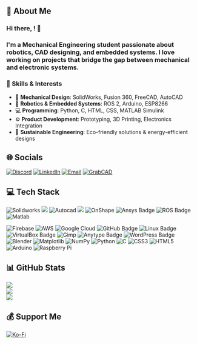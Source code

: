 ## 💫 About Me  
### Hi there, ! 👋  
### I'm a **Mechanical Engineering** student passionate about **robotics, CAD designing, and embedded systems**. I love working on projects that bridge the gap between mechanical and electronic systems.  

### 🔧 Skills & Interests  
- 🔩 **Mechanical Design**: SolidWorks, Fusion 360, FreeCAD, AutoCAD  
- 🤖 **Robotics & Embedded Systems**: ROS 2, Arduino, ESP8266  
- 💻 **Programming**: Python, C, HTML, CSS, MATLAB Simulink  
- ⚙️ **Product Development**: Prototyping, 3D Printing, Electronics Integration  
- 🌿 **Sustainable Engineering**: Eco-friendly solutions & energy-efficient designs  

## 🌐 Socials  
[![Discord](https://img.shields.io/badge/Discord-%237289DA.svg?logo=discord&logoColor=white)](https://discord.gg/sEPkNzbG)  [![LinkedIn](https://img.shields.io/badge/LinkedIn-%230077B5.svg?logo=linkedin&logoColor=white)](https://linkedin.com/in/navadeep-c-k-24798b2b8)  [![Email](https://img.shields.io/badge/Email-D14836?logo=gmail&logoColor=white)](mailto:navadeepck@gmail.com) [![GrabCAD](https://img.shields.io/badge/GRAB%20CAD-fe5337?style=flat&logo=g2&logoColor=white)](https://grabcad.com/navadeep.c.k-1)

## 💻 Tech Stack  
![Solidworks](https://img.shields.io/badge/SOLIDWORKS-c8230f?style=for-the-badge&logo=solid)  ![](https://img.shields.io/badge/Freecad-248de7?style=for-the-badge&logo=freecad&logoColor=white)  ![Autocad](https://img.shields.io/badge/AutoCAD-ed0b51?style=for-the-badge&logo=autocad)  ![](https://img.shields.io/badge/Fusion360-orange?style=for-the-badge&logo=autodesk&logoColor=white)   ![OnShape](https://img.shields.io/badge/ONSHAPE-58d26d?style=for-the-badge&logo=abbrobotstudio&logoColor=white)  ![Ansys Badge](https://img.shields.io/badge/Ansys-FFB71B?logo=ansys&logoColor=000&style=for-the-badge)  ![ROS Badge](https://img.shields.io/badge/ROS-22314E?logo=ros&logoColor=fff&style=for-the-badge)  ![Matlab](https://img.shields.io/badge/MATLAB-fe5337?style=for-the-badge)



![Firebase](https://img.shields.io/badge/firebase-%23039BE5.svg?style=for-the-badge&logo=firebase)  ![AWS](https://img.shields.io/badge/AWS-%23FF9900.svg?style=for-the-badge&logo=amazon-aws&logoColor=white) ![Google Cloud](https://img.shields.io/badge/GoogleCloud-%234285F4.svg?style=for-the-badge&logo=google-cloud&logoColor=white) ![GitHub Badge](https://img.shields.io/badge/GitHub-181717?logo=github&logoColor=fff&style=for-the-badge)  ![Linux Badge](https://img.shields.io/badge/Linux-FCC624?logo=linux&logoColor=000&style=for-the-badge)  ![VirtualBox Badge](https://img.shields.io/badge/VirtualBox-2F61B4?logo=virtualbox&logoColor=fff&style=for-the-badge)  ![Gimp](https://img.shields.io/badge/Gimp-3d3a3a?style=for-the-badge&logo=gimp&logoColor=white)  ![Anytype Badge](https://img.shields.io/badge/Anytype-FF6A7B?logo=anytype&logoColor=fff&style=for-the-badge) ![WordPress Badge](https://img.shields.io/badge/WordPress-21759B?logo=wordpress&logoColor=fff&style=for-the-badge)  ![Blender](https://img.shields.io/badge/blender-%23F5792A.svg?style=for-the-badge&logo=blender&logoColor=white)  ![Matplotlib](https://img.shields.io/badge/Matplotlib-%23ffffff.svg?style=for-the-badge&logo=Matplotlib&logoColor=black)  ![NumPy](https://img.shields.io/badge/numpy-%23013243.svg?style=for-the-badge&logo=numpy&logoColor=white) ![Python](https://img.shields.io/badge/python-3670A0?style=for-the-badge&logo=python&logoColor=ffdd54) ![C](https://img.shields.io/badge/c-%2300599C.svg?style=for-the-badge&logo=c&logoColor=white) ![CSS3](https://img.shields.io/badge/css3-%231572B6.svg?style=for-the-badge&logo=css3&logoColor=white) ![HTML5](https://img.shields.io/badge/html5-%23E34F26.svg?style=for-the-badge&logo=html5&logoColor=white) ![Arduino](https://img.shields.io/badge/-Arduino-00979D?style=for-the-badge&logo=Arduino&logoColor=white)  ![Raspberry Pi](https://img.shields.io/badge/-Raspberry_Pi-C51A4A?style=for-the-badge&logo=Raspberry-Pi) 

## 📊 GitHub Stats  
![](https://github-readme-stats.vercel.app/api?username=mindmaster17&theme=dark&hide_border=false&include_all_commits=true&count_private=true)  
![](https://github-readme-streak-stats.herokuapp.com/?user=mindmaster17&theme=dark&hide_border=false)  
![](https://github-readme-stats.vercel.app/api/top-langs/?username=mindmaster17&theme=dark&hide_border=false&include_all_commits=true&count_private=true&layout=compact)  


## 💰 Support Me  
[![Ko-Fi](https://img.shields.io/badge/Ko--fi-F16061?style=for-the-badge&logo=ko-fi&logoColor=white)](https://ko-fi.com/navadeep)  
